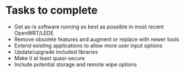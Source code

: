 # Tasks to complete

- Get as-is software running as best as possible in most recent OpenWRT/LEDE
- Remove obsolete features and augment or replace with newer tools
- Extend existing applications to allow more user input options
- Update/upgrade included libraries
- Make it at least quasi-secure
- Include potential storage and remote wipe options
